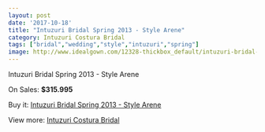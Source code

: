 ```yaml
---
layout: post
date: '2017-10-18'
title: "Intuzuri Bridal Spring 2013 - Style Arene"
category: Intuzuri Costura Bridal
tags: ["bridal","wedding","style","intuzuri","spring"]
image: http://www.idealgown.com/12328-thickbox_default/intuzuri-bridal-spring-2013-style-arene.jpg
---
```

Intuzuri Bridal Spring 2013 - Style Arene

On Sales: **$315.995**
<a href="https://www.idealgown.com/en/intuzuri-costura-bridal/4980-intuzuri-bridal-spring-2013-style-arene.html"><amp-img layout="responsive" width="600" height="600" src="//www.idealgown.com/12328-thickbox_default/intuzuri-bridal-spring-2013-style-arene.jpg" alt="Intuzuri Bridal Spring 2013 - Style Arene 0" /></a>
<a href="https://www.idealgown.com/en/intuzuri-costura-bridal/4980-intuzuri-bridal-spring-2013-style-arene.html"><amp-img layout="responsive" width="600" height="600" src="//www.idealgown.com/12330-thickbox_default/intuzuri-bridal-spring-2013-style-arene.jpg" alt="Intuzuri Bridal Spring 2013 - Style Arene 1" /></a>
<a href="https://www.idealgown.com/en/intuzuri-costura-bridal/4980-intuzuri-bridal-spring-2013-style-arene.html"><amp-img layout="responsive" width="600" height="600" src="//www.idealgown.com/12329-thickbox_default/intuzuri-bridal-spring-2013-style-arene.jpg" alt="Intuzuri Bridal Spring 2013 - Style Arene 2" /></a>

Buy it: [Intuzuri Bridal Spring 2013 - Style Arene](https://www.idealgown.com/en/intuzuri-costura-bridal/4980-intuzuri-bridal-spring-2013-style-arene.html "Intuzuri Bridal Spring 2013 - Style Arene")

View more: [Intuzuri Costura Bridal](https://www.idealgown.com/en/63-intuzuri-costura-bridal "Intuzuri Costura Bridal")